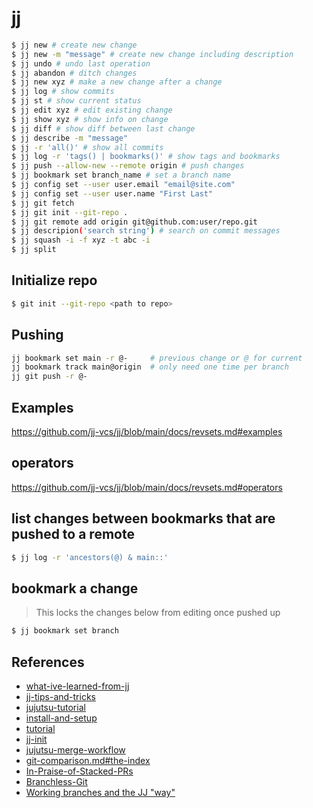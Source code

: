 # jj

```bash
$ jj new # create new change
$ jj new -m "message" # create new change including description
$ jj undo # undo last operation
$ jj abandon # ditch changes
$ jj new xyz # make a new change after a change
$ jj log # show commits
$ jj st # show current status
$ jj edit xyz # edit existing change
$ jj show xyz # show info on change
$ jj diff # show diff between last change
$ jj describe -m "message"
$ jj -r 'all()' # show all commits
$ jj log -r 'tags() | bookmarks()' # show tags and bookmarks
$ jj push --allow-new --remote origin # push changes
$ jj bookmark set branch_name # set a branch name
$ jj config set --user user.email "email@site.com"
$ jj config set --user user.name "First Last"
$ jj git fetch
$ jj git init --git-repo .
$ jj git remote add origin git@github.com:user/repo.git
$ jj descripion('search string') # search on commit messages
$ jj squash -i -f xyz -t abc -i 
$ jj split

```

## Initialize repo

```bash
$ git init --git-repo <path to repo>
```

## Pushing
```bash
jj bookmark set main -r @-     # previous change or @ for current
jj bookmark track main@origin  # only need one time per branch
jj git push -r @-
```

## Examples
https://github.com/jj-vcs/jj/blob/main/docs/revsets.md#examples

## operators
https://github.com/jj-vcs/jj/blob/main/docs/revsets.md#operators

## list changes between bookmarks that are pushed to a remote

```bash
$ jj log -r 'ancestors(@) & main::'
```

## bookmark a change

> This locks the changes below from editing once pushed up

```bash
$ jj bookmark set branch
```

## References
- [what-ive-learned-from-jj](https://zerowidth.com/2025/what-ive-learned-from-jj/)
- [jj-tips-and-tricks](https://zerowidth.com/2025/jj-tips-and-tricks/)
- [jujutsu-tutorial](https://steveklabnik.github.io/jujutsu-tutorial/)
- [install-and-setup](https://jj-vcs.github.io/jj/latest/install-and-setup/)
- [tutorial](https://jj-vcs.github.io/jj/v0.13.0/tutorial/)
- [jj-init](https://v5.chriskrycho.com/essays/jj-init/)
- [jujutsu-merge-workflow](https://ofcr.se/jujutsu-merge-workflow)
- [git-comparison.md#the-index](https://github.com/jj-vcs/jj/blob/main/docs/git-comparison.md#the-index)
- [In-Praise-of-Stacked-PRs](https://benjamincongdon.me/blog/2022/07/17/In-Praise-of-Stacked-PRs/)
- [Branchless-Git](https://benjamincongdon.me/blog/2021/12/07/Branchless-Git/)
- [Working branches and the JJ "way"](https://github.com/jj-vcs/jj/discussions/2425)
